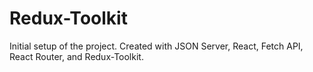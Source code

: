 # Redux-Toolkit

Initial setup of the project.  Created with JSON Server, React, Fetch API, React Router, and Redux-Toolkit.


